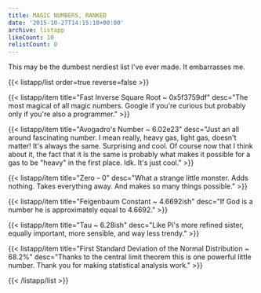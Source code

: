 ```yaml
---
title: MAGIC NUMBERS, RANKED
date: '2015-10-27T14:15:10+00:00'
archive: listapp
likeCount: 10
relistCount: 0
---
```


This may be the dumbest nerdiest list I've ever made. It embarrasses me.

<!--more-->

{{< listapp/list order=true reverse=false >}}

   {{< listapp/item title="Fast Inverse Square Root ~ 0x5f3759df"
      desc="The most magical of all magic numbers. Google if you're curious but probably only if you're also a programmer." >}}

   {{< listapp/item title="Avogadro's Number ~ 6.02e23"
      desc="Just an all around fascinating number. I mean really, heavy gas, light gas, doesn't matter! It's always the same. Surprising and cool. Of course now that I think about it, the fact that it is the same is probably what makes it possible for a gas to be \"heavy\" in the first place. Idk. It's just cool." >}}

   {{< listapp/item title="Zero – 0"
      desc="What a strange little monster. Adds nothing. Takes everything away. And makes so many things possible." >}}

   {{< listapp/item title="Feigenbaum Constant ~ 4.6692ish"
      desc="If God is a number he is approximately equal to 4.6692." >}}

   {{< listapp/item title="Tau ~ 6.28ish"
      desc="Like Pi's more refined sister, equally important, more sensible, and way less trendy." >}}

   {{< listapp/item title="First Standard Deviation of the Normal Distribution ~ 68.2%"
      desc="Thanks to the central limit theorem this is one powerful little number. Thank you for making statistical analysis work." >}}

{{< /listapp/list >}}
